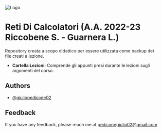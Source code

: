 
![Logo](https://images.squarespace-cdn.com/content/v1/60056c48dfad4a3649200fc0/1613294634908-3HTA3TR74HYYSNEIZSIJ/UniCT-Logo.jpg?format=1000w)


# Reti Di Calcolatori (A.A. 2022-23 Riccobene S. - Guarnera L.)

Repository creata a scopo didattico per essere utilizzata come backup dei file creati a lezione.

* **Cartella Lezioni**: Comprende gli appunti presi durante le lezioni sugli argomenti del corso.

## Authors

- [@giuliopedicone02](https://www.github.com/giuliopedicone02)


## Feedback

If you have any feedback, please reach me at pediconegiulio02@gmail.com

